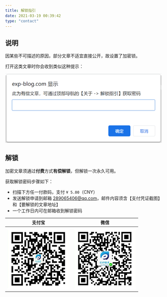 ```yaml
---
title: 解锁指引
date: 2021-03-19 00:39:42
type: "contact"
---
```


## 说明

因某些不可描述的原因，部分文章不适宜直接公开，故设置了加密锁。

打开这类文章时你会收到类似这种提示：

![](lock.png)

## 解锁

加密文章须通过**付费**方式**有偿解锁**，但解锁一次永久可用。

获取解锁密码步骤如下：

- 扫描下方任一付款码，支付 `¥ 5.00`（CNY）
- 发送解锁申请到邮箱 <a href="mailto:289065406@qq.com?subject=[EXP-BLOG]%20Request%20Password%20（申请解锁密码）&amp;body=You%20need%20to%20provide%20these:（你需要提供这些材料）%0APayment%20Screenshot%20（支付凭证截图）%0AArticle%20address%20（要解锁的文章地址）">289065406@qq.com</a>，邮件内容须含【支付凭证截图】和【要解锁的文章地址】
- 一个工作日内可在邮箱收到解锁密码

| 支付宝 | 微信 |
|:---:|:---:|
| ![](alipay.png) | ![](wechat.png) |




